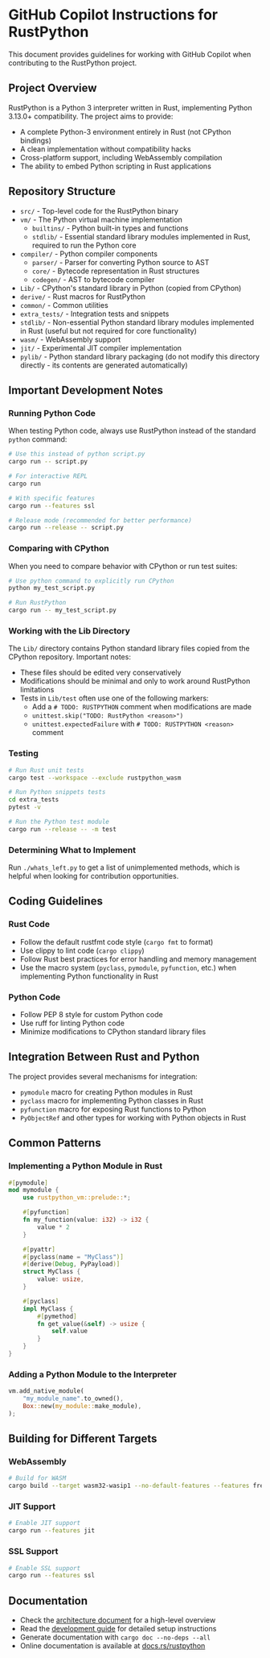 # GitHub Copilot Instructions for RustPython

This document provides guidelines for working with GitHub Copilot when contributing to the RustPython project.

## Project Overview

RustPython is a Python 3 interpreter written in Rust, implementing Python 3.13.0+ compatibility. The project aims to provide:

- A complete Python-3 environment entirely in Rust (not CPython bindings)
- A clean implementation without compatibility hacks
- Cross-platform support, including WebAssembly compilation
- The ability to embed Python scripting in Rust applications

## Repository Structure

- `src/` - Top-level code for the RustPython binary
- `vm/` - The Python virtual machine implementation
  - `builtins/` - Python built-in types and functions
  - `stdlib/` - Essential standard library modules implemented in Rust, required to run the Python core
- `compiler/` - Python compiler components
  - `parser/` - Parser for converting Python source to AST
  - `core/` - Bytecode representation in Rust structures
  - `codegen/` - AST to bytecode compiler
- `Lib/` - CPython's standard library in Python (copied from CPython)
- `derive/` - Rust macros for RustPython
- `common/` - Common utilities
- `extra_tests/` - Integration tests and snippets
- `stdlib/` - Non-essential Python standard library modules implemented in Rust (useful but not required for core functionality)
- `wasm/` - WebAssembly support
- `jit/` - Experimental JIT compiler implementation
- `pylib/` - Python standard library packaging (do not modify this directory directly - its contents are generated automatically)

## Important Development Notes

### Running Python Code

When testing Python code, always use RustPython instead of the standard `python` command:

```bash
# Use this instead of python script.py
cargo run -- script.py

# For interactive REPL
cargo run

# With specific features
cargo run --features ssl

# Release mode (recommended for better performance)
cargo run --release -- script.py
```

### Comparing with CPython

When you need to compare behavior with CPython or run test suites:

```bash
# Use python command to explicitly run CPython
python my_test_script.py

# Run RustPython
cargo run -- my_test_script.py
```

### Working with the Lib Directory

The `Lib/` directory contains Python standard library files copied from the CPython repository. Important notes:

- These files should be edited very conservatively
- Modifications should be minimal and only to work around RustPython limitations
- Tests in `Lib/test` often use one of the following markers:
  - Add a `# TODO: RUSTPYTHON` comment when modifications are made
  - `unittest.skip("TODO: RustPython <reason>")`
  - `unittest.expectedFailure` with `# TODO: RUSTPYTHON <reason>` comment

### Testing

```bash
# Run Rust unit tests
cargo test --workspace --exclude rustpython_wasm

# Run Python snippets tests
cd extra_tests
pytest -v

# Run the Python test module
cargo run --release -- -m test
```

### Determining What to Implement

Run `./whats_left.py` to get a list of unimplemented methods, which is helpful when looking for contribution opportunities.

## Coding Guidelines

### Rust Code

- Follow the default rustfmt code style (`cargo fmt` to format)
- Use clippy to lint code (`cargo clippy`)
- Follow Rust best practices for error handling and memory management
- Use the macro system (`pyclass`, `pymodule`, `pyfunction`, etc.) when implementing Python functionality in Rust

### Python Code

- Follow PEP 8 style for custom Python code
- Use ruff for linting Python code
- Minimize modifications to CPython standard library files

## Integration Between Rust and Python

The project provides several mechanisms for integration:

- `pymodule` macro for creating Python modules in Rust
- `pyclass` macro for implementing Python classes in Rust
- `pyfunction` macro for exposing Rust functions to Python
- `PyObjectRef` and other types for working with Python objects in Rust

## Common Patterns

### Implementing a Python Module in Rust

```rust
#[pymodule]
mod mymodule {
    use rustpython_vm::prelude::*;

    #[pyfunction]
    fn my_function(value: i32) -> i32 {
        value * 2
    }

    #[pyattr]
    #[pyclass(name = "MyClass")]
    #[derive(Debug, PyPayload)]
    struct MyClass {
        value: usize,
    }

    #[pyclass]
    impl MyClass {
        #[pymethod]
        fn get_value(&self) -> usize {
            self.value
        }
    }
}
```

### Adding a Python Module to the Interpreter

```rust
vm.add_native_module(
    "my_module_name".to_owned(),
    Box::new(my_module::make_module),
);
```

## Building for Different Targets

### WebAssembly

```bash
# Build for WASM
cargo build --target wasm32-wasip1 --no-default-features --features freeze-stdlib,stdlib --release
```

### JIT Support

```bash
# Enable JIT support
cargo run --features jit
```

### SSL Support

```bash
# Enable SSL support
cargo run --features ssl
```

## Documentation

- Check the [architecture document](architecture/architecture.md) for a high-level overview
- Read the [development guide](DEVELOPMENT.md) for detailed setup instructions
- Generate documentation with `cargo doc --no-deps --all`
- Online documentation is available at [docs.rs/rustpython](https://docs.rs/rustpython/)